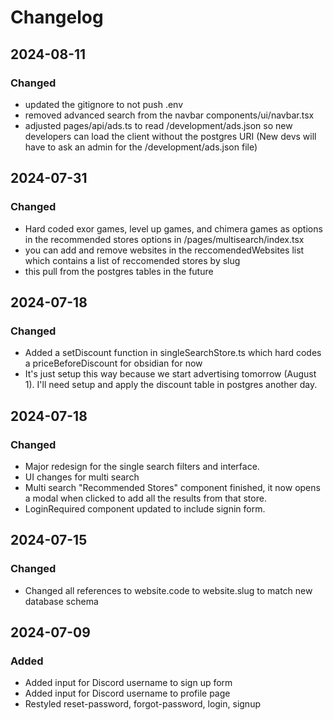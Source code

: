 # Changelog

## 2024-08-11

### Changed

- updated the gitignore to not push .env
- removed advanced search from the navbar components/ui/navbar.tsx
- adjusted pages/api/ads.ts to read /development/ads.json so new developers can load the client without the postgres URI (New devs will have to ask an admin for the /development/ads.json file)

## 2024-07-31

### Changed

- Hard coded exor games, level up games, and chimera games as options in the recommended stores options in /pages/multisearch/index.tsx
- you can add and remove websites in the reccomendedWebsites list which contains a list of reccomended stores by slug
- this pull from the postgres tables in the future

## 2024-07-18

### Changed

- Added a setDiscount function in singleSearchStore.ts which hard codes a priceBeforeDiscount for obsidian for now
- It's just setup this way because we start advertising tomorrow (August 1). I'll need setup and apply the discount table in postgres another day.

## 2024-07-18

### Changed

- Major redesign for the single search filters and interface.
- UI changes for multi search
- Multi search "Recommended Stores" component finished, it now opens a modal when clicked to add all the results from that store.
- LoginRequired component updated to include signin form.

## 2024-07-15

### Changed

- Changed all references to website.code to website.slug to match new database schema

## 2024-07-09

### Added

- Added input for Discord username to sign up form
- Added input for Discord username to profile page
- Restyled reset-password, forgot-password, login, signup
